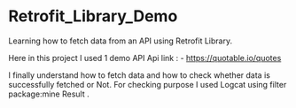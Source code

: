 # Retrofit_Library_Demo
Learning how to fetch data from an API using Retrofit Library. 

Here in this project I used 1 demo API
Api link : - https://quotable.io/quotes

I finally understand how to fetch data and how to check whether data is successfully fetched or Not.
For checking purpose I used Logcat using filter package:mine Result . 

